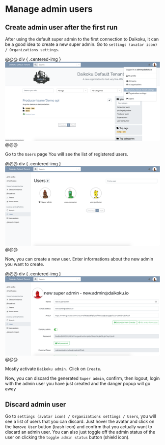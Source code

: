 # Manage admin users

## Create admin user after the first run

After using the default super admin to the first connection to Daikoku, it can be a good idea to create a new super admin.
Go to `settings (avatar icon) / Organizations settings`.

@@@ div { .centered-img }
<img src="../img/main_page_menu.png" />
@@@

Go to the `Users` page
You will see the list of registered users.

@@@ div { .centered-img }
<img src="../img/user_page.png" />
@@@


Now, you can create a new user. Enter informations about the new admin you want to create.

@@@ div { .centered-img }
<img src="../img/new_user.png" />
@@@

Mostly activate `Daikoku admin.`
Click on `Create`.

Now, you can discard the generated `Super admin`, confirm, then logout, login with the admin user you have just created and the danger popup will go away

## Discard admin user

Go to `settings (avatar icon) / Organizations settings / Users`, you will see a list of users that you can discard. 
Just hover the avatar and click on the `Remove User` button (trash icon) and confirm that you actually want to discard an admin user.
You can also just toggle off the admin status of the user on clicking the `toggle admin status` button (shield icon).


